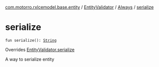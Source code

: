 [com.motorro.rxlcemodel.base.entity](../../index.md) / [EntityValidator](../index.md) / [Always](index.md) / [serialize](./serialize.md)

# serialize

`fun serialize(): `[`String`](https://kotlinlang.org/api/latest/jvm/stdlib/kotlin/-string/index.html)

Overrides [EntityValidator.serialize](../serialize.md)

A way to serialize entity

